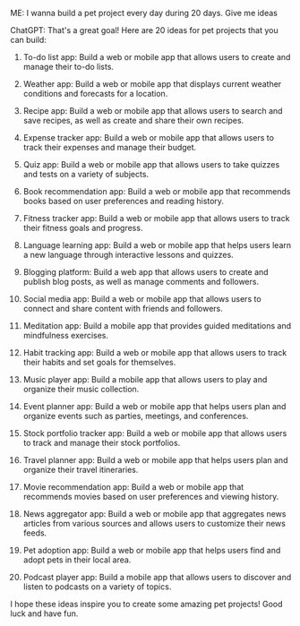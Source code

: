ME:
I wanna build a pet project every day during 20 days. Give me ideas

ChatGPT:
That's a great goal! Here are 20 ideas for pet projects that you can build:

1. To-do list app: Build a web or mobile app that allows users to create and manage their to-do lists.

2. Weather app: Build a web or mobile app that displays current weather conditions and forecasts for a location.

3. Recipe app: Build a web or mobile app that allows users to search and save recipes, as well as create and share their own recipes.

4. Expense tracker app: Build a web or mobile app that allows users to track their expenses and manage their budget.

5. Quiz app: Build a web or mobile app that allows users to take quizzes and tests on a variety of subjects.

6. Book recommendation app: Build a web or mobile app that recommends books based on user preferences and reading history.

7. Fitness tracker app: Build a web or mobile app that allows users to track their fitness goals and progress.

8. Language learning app: Build a web or mobile app that helps users learn a new language through interactive lessons and quizzes.

9. Blogging platform: Build a web app that allows users to create and publish blog posts, as well as manage comments and followers.

10. Social media app: Build a web or mobile app that allows users to connect and share content with friends and followers.

11. Meditation app: Build a mobile app that provides guided meditations and mindfulness exercises.

12. Habit tracking app: Build a web or mobile app that allows users to track their habits and set goals for themselves.

13. Music player app: Build a mobile app that allows users to play and organize their music collection.

14. Event planner app: Build a web or mobile app that helps users plan and organize events such as parties, meetings, and conferences.

15. Stock portfolio tracker app: Build a web or mobile app that allows users to track and manage their stock portfolios.

16. Travel planner app: Build a web or mobile app that helps users plan and organize their travel itineraries.

17. Movie recommendation app: Build a web or mobile app that recommends movies based on user preferences and viewing history.

18. News aggregator app: Build a web or mobile app that aggregates news articles from various sources and allows users to customize their news feeds.

19. Pet adoption app: Build a web or mobile app that helps users find and adopt pets in their local area.

20. Podcast player app: Build a mobile app that allows users to discover and listen to podcasts on a variety of topics.

I hope these ideas inspire you to create some amazing pet projects! Good luck and have fun.